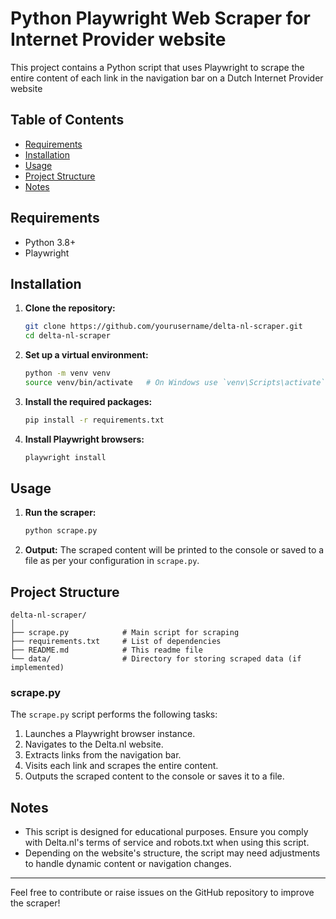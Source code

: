 
# Python Playwright Web Scraper for Internet Provider website

This project contains a Python script that uses Playwright to scrape the entire content of each link in the navigation bar on a Dutch Internet Provider website

## Table of Contents

- [Requirements](#requirements)
- [Installation](#installation)
- [Usage](#usage)
- [Project Structure](#project-structure)
- [Notes](#notes)


## Requirements

- Python 3.8+
- Playwright

## Installation

1. **Clone the repository:**
   ```sh
   git clone https://github.com/yourusername/delta-nl-scraper.git
   cd delta-nl-scraper
   ```

2. **Set up a virtual environment:**
   ```sh
   python -m venv venv
   source venv/bin/activate   # On Windows use `venv\Scripts\activate`
   ```

3. **Install the required packages:**
   ```sh
   pip install -r requirements.txt
   ```

4. **Install Playwright browsers:**
   ```sh
   playwright install
   ```

## Usage

1. **Run the scraper:**
   ```sh
   python scrape.py
   ```

2. **Output:**
   The scraped content will be printed to the console or saved to a file as per your configuration in `scrape.py`.

## Project Structure

```
delta-nl-scraper/
│
├── scrape.py            # Main script for scraping
├── requirements.txt     # List of dependencies
├── README.md            # This readme file
└── data/                # Directory for storing scraped data (if implemented)
```

### scrape.py
The `scrape.py` script performs the following tasks:
1. Launches a Playwright browser instance.
2. Navigates to the Delta.nl website.
3. Extracts links from the navigation bar.
4. Visits each link and scrapes the entire content.
5. Outputs the scraped content to the console or saves it to a file.

## Notes

- This script is designed for educational purposes. Ensure you comply with Delta.nl's terms of service and robots.txt when using this script.
- Depending on the website's structure, the script may need adjustments to handle dynamic content or navigation changes.

---

Feel free to contribute or raise issues on the GitHub repository to improve the scraper!
```
